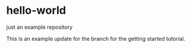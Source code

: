 # hello-world
just an example repository

This is an example update for the branch for the getting started tutorial. 
